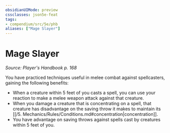 ```yaml
---
obsidianUIMode: preview
cssclasses: json5e-feat
tags:
- compendium/src/5e/phb
aliases: ["Mage Slayer"]
---
```

# Mage Slayer
*Source: Player's Handbook p. 168*  

You have practiced techniques useful in melee combat against spellcasters, gaining the following benefits:

- When a creature within 5 feet of you casts a spell, you can use your reaction to make a melee weapon attack against that creature.  
- When you damage a creature that is concentrating on a spell, that creature has disadvantage on the saving throw it makes to maintain its [[/5. Mechanics/Rules/Conditions.md#concentration\|concentration]].  
- You have advantage on saving throws against spells cast by creatures within 5 feet of you.